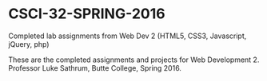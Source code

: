 # CSCI-32-SPRING-2016
Completed lab assignments from Web Dev 2 (HTML5, CSS3, Javascript, jQuery, php)

These are the completed assignments and projects for Web Development 2. Professor Luke Sathrum, Butte College, Spring 2016.
